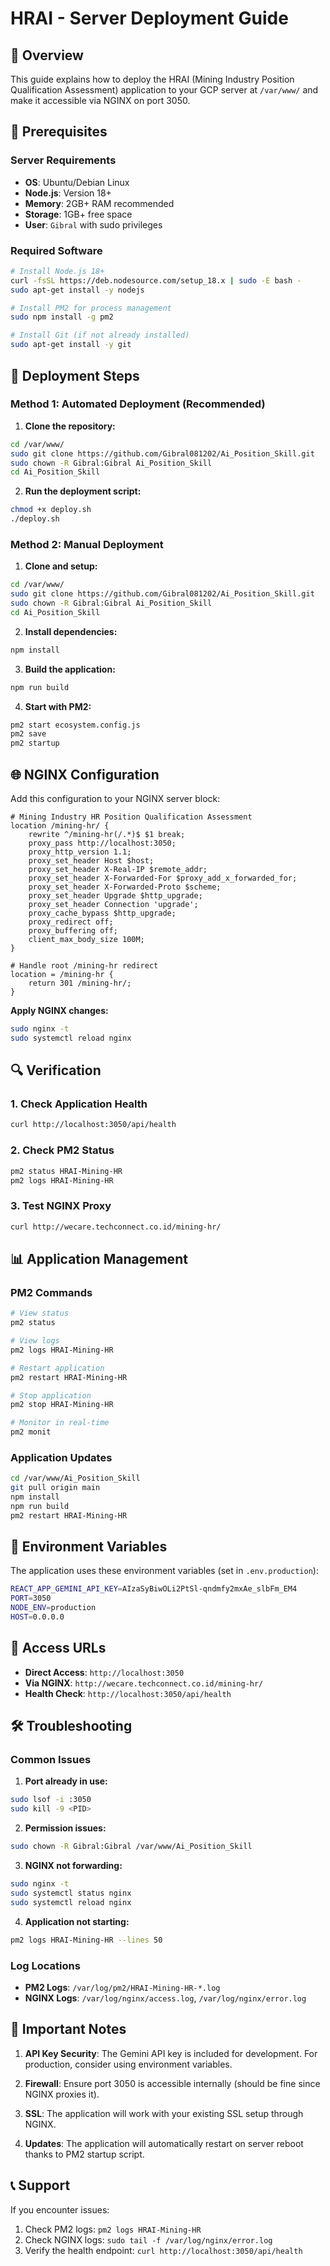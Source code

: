 # HRAI - Server Deployment Guide

## 🎯 Overview
This guide explains how to deploy the HRAI (Mining Industry Position Qualification Assessment) application to your GCP server at `/var/www/` and make it accessible via NGINX on port 3050.

## 🔧 Prerequisites

### Server Requirements
- **OS**: Ubuntu/Debian Linux
- **Node.js**: Version 18+ 
- **Memory**: 2GB+ RAM recommended
- **Storage**: 1GB+ free space
- **User**: `Gibral` with sudo privileges

### Required Software
```bash
# Install Node.js 18+
curl -fsSL https://deb.nodesource.com/setup_18.x | sudo -E bash -
sudo apt-get install -y nodejs

# Install PM2 for process management
sudo npm install -g pm2

# Install Git (if not already installed)
sudo apt-get install -y git
```

## 🚀 Deployment Steps

### Method 1: Automated Deployment (Recommended)

1. **Clone the repository:**
```bash
cd /var/www/
sudo git clone https://github.com/Gibral081202/Ai_Position_Skill.git
sudo chown -R Gibral:Gibral Ai_Position_Skill
cd Ai_Position_Skill
```

2. **Run the deployment script:**
```bash
chmod +x deploy.sh
./deploy.sh
```

### Method 2: Manual Deployment

1. **Clone and setup:**
```bash
cd /var/www/
sudo git clone https://github.com/Gibral081202/Ai_Position_Skill.git
sudo chown -R Gibral:Gibral Ai_Position_Skill
cd Ai_Position_Skill
```

2. **Install dependencies:**
```bash
npm install
```

3. **Build the application:**
```bash
npm run build
```

4. **Start with PM2:**
```bash
pm2 start ecosystem.config.js
pm2 save
pm2 startup
```

## 🌐 NGINX Configuration

Add this configuration to your NGINX server block:

```nginx
# Mining Industry HR Position Qualification Assessment
location /mining-hr/ {
    rewrite ^/mining-hr(/.*)$ $1 break;
    proxy_pass http://localhost:3050;
    proxy_http_version 1.1;
    proxy_set_header Host $host;
    proxy_set_header X-Real-IP $remote_addr;
    proxy_set_header X-Forwarded-For $proxy_add_x_forwarded_for;
    proxy_set_header X-Forwarded-Proto $scheme;
    proxy_set_header Upgrade $http_upgrade;
    proxy_set_header Connection 'upgrade';
    proxy_cache_bypass $http_upgrade;
    proxy_redirect off;
    proxy_buffering off;
    client_max_body_size 100M;
}

# Handle root /mining-hr redirect
location = /mining-hr {
    return 301 /mining-hr/;
}
```

**Apply NGINX changes:**
```bash
sudo nginx -t
sudo systemctl reload nginx
```

## 🔍 Verification

### 1. Check Application Health
```bash
curl http://localhost:3050/api/health
```

### 2. Check PM2 Status
```bash
pm2 status HRAI-Mining-HR
pm2 logs HRAI-Mining-HR
```

### 3. Test NGINX Proxy
```bash
curl http://wecare.techconnect.co.id/mining-hr/
```

## 📊 Application Management

### PM2 Commands
```bash
# View status
pm2 status

# View logs
pm2 logs HRAI-Mining-HR

# Restart application
pm2 restart HRAI-Mining-HR

# Stop application
pm2 stop HRAI-Mining-HR

# Monitor in real-time
pm2 monit
```

### Application Updates
```bash
cd /var/www/Ai_Position_Skill
git pull origin main
npm install
npm run build
pm2 restart HRAI-Mining-HR
```

## 🔐 Environment Variables

The application uses these environment variables (set in `.env.production`):

```bash
REACT_APP_GEMINI_API_KEY=AIzaSyBiwOLi2PtSl-qndmfy2mxAe_slbFm_EM4
PORT=3050
NODE_ENV=production
HOST=0.0.0.0
```

## 📍 Access URLs

- **Direct Access**: `http://localhost:3050`
- **Via NGINX**: `http://wecare.techconnect.co.id/mining-hr/`
- **Health Check**: `http://localhost:3050/api/health`

## 🛠 Troubleshooting

### Common Issues

1. **Port already in use:**
```bash
sudo lsof -i :3050
sudo kill -9 <PID>
```

2. **Permission issues:**
```bash
sudo chown -R Gibral:Gibral /var/www/Ai_Position_Skill
```

3. **NGINX not forwarding:**
```bash
sudo nginx -t
sudo systemctl status nginx
sudo systemctl reload nginx
```

4. **Application not starting:**
```bash
pm2 logs HRAI-Mining-HR --lines 50
```

### Log Locations
- **PM2 Logs**: `/var/log/pm2/HRAI-Mining-HR-*.log`
- **NGINX Logs**: `/var/log/nginx/access.log`, `/var/log/nginx/error.log`

## 🚨 Important Notes

1. **API Key Security**: The Gemini API key is included for development. For production, consider using environment variables.

2. **Firewall**: Ensure port 3050 is accessible internally (should be fine since NGINX proxies it).

3. **SSL**: The application will work with your existing SSL setup through NGINX.

4. **Updates**: The application will automatically restart on server reboot thanks to PM2 startup script.

## 📞 Support

If you encounter issues:
1. Check PM2 logs: `pm2 logs HRAI-Mining-HR`
2. Check NGINX logs: `sudo tail -f /var/log/nginx/error.log`
3. Verify the health endpoint: `curl http://localhost:3050/api/health`